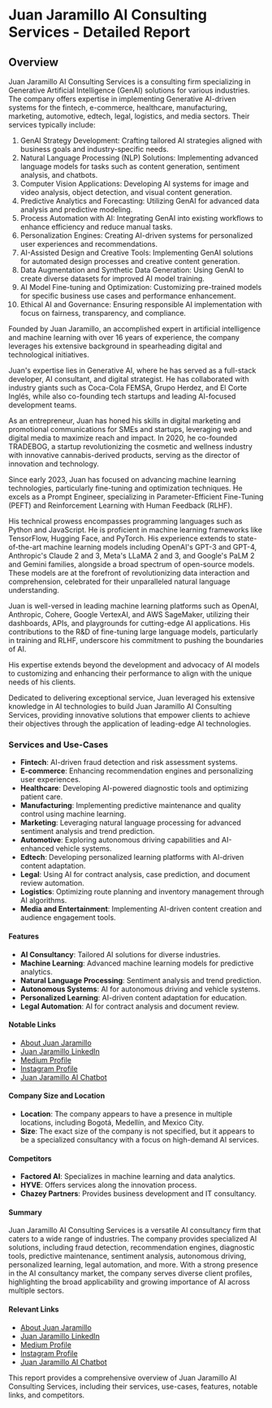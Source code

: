 # Juan Jaramillo AI Consulting Services - Detailed Report

## Overview

Juan Jaramillo AI Consulting Services is a consulting firm specializing in Generative Artificial
Intelligence (GenAI) solutions for various industries. The company offers expertise in implementing
Generative AI-driven systems for the fintech, e-commerce, healthcare, manufacturing, marketing,
automotive, edtech, legal, logistics, and media sectors. Their services typically include:

1. GenAI Strategy Development: Crafting tailored AI strategies aligned with business goals and
   industry-specific needs.
2. Natural Language Processing (NLP) Solutions: Implementing advanced language models for tasks such
   as content generation, sentiment analysis, and chatbots.
3. Computer Vision Applications: Developing AI systems for image and video analysis, object
   detection, and visual content generation.
4. Predictive Analytics and Forecasting: Utilizing GenAI for advanced data analysis and predictive
   modeling.
5. Process Automation with AI: Integrating GenAI into existing workflows to enhance efficiency and
   reduce manual tasks.
6. Personalization Engines: Creating AI-driven systems for personalized user experiences and
   recommendations.
7. AI-Assisted Design and Creative Tools: Implementing GenAI solutions for automated design
   processes and creative content generation.
8. Data Augmentation and Synthetic Data Generation: Using GenAI to create diverse datasets for
   improved AI model training.
9. AI Model Fine-tuning and Optimization: Customizing pre-trained models for specific business use
   cases and performance enhancement.
10. Ethical AI and Governance: Ensuring responsible AI implementation with focus on fairness,
    transparency, and compliance.

Founded by Juan Jaramillo, an accomplished expert in artificial intelligence and machine learning
with over 16 years of experience, the company leverages his extensive background in spearheading
digital and technological initiatives.

Juan's expertise lies in Generative AI, where he has served as a full-stack developer, AI
consultant, and digital strategist. He has collaborated with industry giants such as Coca-Cola
FEMSA, Grupo Herdez, and El Corte Inglés, while also co-founding tech startups and leading
AI-focused development teams.

As an entrepreneur, Juan has honed his skills in digital marketing and promotional communications
for SMEs and startups, leveraging web and digital media to maximize reach and impact. In 2020, he
co-founded TRADEBOG, a startup revolutionizing the cosmetic and wellness industry with innovative
cannabis-derived products, serving as the director of innovation and technology.

Since early 2023, Juan has focused on advancing machine learning technologies, particularly
fine-tuning and optimization techniques. He excels as a Prompt Engineer, specializing in
Parameter-Efficient Fine-Tuning (PEFT) and Reinforcement Learning with Human Feedback (RLHF).

His technical prowess encompasses programming languages such as Python and JavaScript. He is
proficient in machine learning frameworks like TensorFlow, Hugging Face, and PyTorch. His experience
extends to state-of-the-art machine learning models including OpenAI's GPT-3 and GPT-4, Anthropic's
Claude 2 and 3, Meta's LLaMA 2 and 3, and Google's PaLM 2 and Gemini families, alongside a broad
spectrum of open-source models. These models are at the forefront of revolutionizing data
interaction and comprehension, celebrated for their unparalleled natural language understanding.

Juan is well-versed in leading machine learning platforms such as OpenAI, Anthropic, Cohere, Google
VertexAI, and AWS SageMaker, utilizing their dashboards, APIs, and playgrounds for cutting-edge AI
applications. His contributions to the R&D of fine-tuning large language models, particularly in
training and RLHF, underscore his commitment to pushing the boundaries of AI.

His expertise extends beyond the development and advocacy of AI models to customizing and enhancing
their performance to align with the unique needs of his clients.

Dedicated to delivering exceptional service, Juan leveraged his extensive knowledge in AI
technologies to build Juan Jaramillo AI Consulting Services, providing innovative solutions that
empower clients to achieve their objectives through the application of leading-edge AI technologies.

### Services and Use-Cases

- **Fintech**: AI-driven fraud detection and risk assessment systems.
- **E-commerce**: Enhancing recommendation engines and personalizing user experiences.
- **Healthcare**: Developing AI-powered diagnostic tools and optimizing patient care.
- **Manufacturing**: Implementing predictive maintenance and quality control using machine learning.
- **Marketing**: Leveraging natural language processing for advanced sentiment analysis and trend
  prediction.
- **Automotive**: Exploring autonomous driving capabilities and AI-enhanced vehicle systems.
- **Edtech**: Developing personalized learning platforms with AI-driven content adaptation.
- **Legal**: Using AI for contract analysis, case prediction, and document review automation.
- **Logistics**: Optimizing route planning and inventory management through AI algorithms.
- **Media and Entertainment**: Implementing AI-driven content creation and audience engagement
  tools.

#### Features

- **AI Consultancy**: Tailored AI solutions for diverse industries.
- **Machine Learning**: Advanced machine learning models for predictive analytics.
- **Natural Language Processing**: Sentiment analysis and trend prediction.
- **Autonomous Systems**: AI for autonomous driving and vehicle systems.
- **Personalized Learning**: AI-driven content adaptation for education.
- **Legal Automation**: AI for contract analysis and document review.

#### Notable Links

- [About Juan Jaramillo](https://www.juanjaramillo.tech/#about)
- [Juan Jaramillo LinkedIn](https://www.linkedin.com/in/juan-jaramillo-ai/)
- [Medium Profile](https://medium.com/@juanjaramilloai/about)
- [Instagram Profile](https://www.instagram.com/juanjaramilloai/)
- [Juan Jaramillo AI Chatbot](https://ai.juanjaramillo.tech/)

#### Company Size and Location

- **Location**: The company appears to have a presence in multiple locations, including Bogotá,
  Medellín, and Mexico City.
- **Size**: The exact size of the company is not specified, but it appears to be a specialized
  consultancy with a focus on high-demand AI services.

#### Competitors

- **Factored AI**: Specializes in machine learning and data analytics.
- **HYVE**: Offers services along the innovation process.
- **Chazey Partners**: Provides business development and IT consultancy.

#### Summary

Juan Jaramillo AI Consulting Services is a versatile AI consultancy firm that caters to a wide range
of industries. The company provides specialized AI solutions, including fraud detection,
recommendation engines, diagnostic tools, predictive maintenance, sentiment analysis, autonomous
driving, personalized learning, legal automation, and more. With a strong presence in the AI
consultancy market, the company serves diverse client profiles, highlighting the broad applicability
and growing importance of AI across multiple sectors.

#### Relevant Links

- [About Juan Jaramillo](https://www.juanjaramillo.tech/#about)
- [Juan Jaramillo LinkedIn](https://www.linkedin.com/in/juan-jaramillo-ai/)
- [Medium Profile](https://medium.com/@juanjaramilloai/about)
- [Instagram Profile](https://www.instagram.com/juanjaramilloai/)
- [Juan Jaramillo AI Chatbot](https://ai.juanjaramillo.tech/)

This report provides a comprehensive overview of Juan Jaramillo AI Consulting Services, including
their services, use-cases, features, notable links, and competitors.
